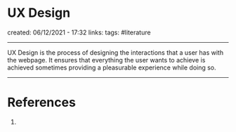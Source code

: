 # UX Design
created: 06/12/2021 - 17:32
links:
tags: #literature

---

UX Design is the process of designing the interactions that a user has with the webpage. It ensures that everything the user wants to achieve is achieved sometimes providing a pleasurable experience while doing so.




---

# References
1. 